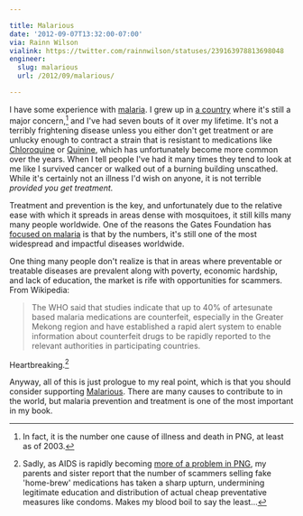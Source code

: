 ```yaml
---

title: Malarious
date: '2012-09-07T13:32:00-07:00'
via: Rainn Wilson
vialink: https://twitter.com/rainnwilson/statuses/239163978813698048
engineer:
  slug: malarious
  url: /2012/09/malarious/

---
```


I have some experience with [malaria][]. I grew up in [a country][png] where it's still a major concern,[^malaria1] and I've had seven bouts of it over my lifetime. It's not a terribly frightening disease unless you either don't get treatment or are unlucky enough to contract a strain that is resistant to medications like [Chloroquine][] or [Quinine][], which has unfortunately become more common over the years. When I tell people I've had it many times they tend to look at me like I survived cancer or walked out of a burning building unscathed. While it's certainly not an illness I'd wish on anyone, it is not terrible *provided you get treatment.*

<!-- more -->

Treatment and prevention is the key, and unfortunately due to the relative ease with which it spreads in areas dense with mosquitoes, it still kills many many people worldwide. One of the reasons the Gates Foundation has [focused on malaria][gf] is that by the numbers, it's still one of the most widespread and impactful diseases worldwide.

One thing many people don't realize is that in areas where preventable or treatable diseases are prevalent along with poverty, economic hardship, and lack of education, the market is rife with opportunities for scammers. From Wikipedia:

> The WHO said that studies indicate that up to 40% of artesunate based malaria medications are counterfeit, especially in the Greater Mekong region and have established a rapid alert system to enable information about counterfeit drugs to be rapidly reported to the relevant authorities in participating countries.

Heartbreaking.[^malaria2]

Anyway, all of this is just prologue to my real point, which is that you should consider supporting [Malarious][]. There are many causes to contribute to in the world, but malaria prevention and treatment is one of the most important in my book.


[^malaria1]: In fact, it is the number one cause of illness and death in PNG, at least as of 2003.
[^malaria2]: Sadly, as AIDS is rapidly becoming [more of a problem in PNG][aids], my parents and sister report that the number of scammers selling fake 'home-brew' medications has taken a sharp upturn, undermining legitimate education and distribution of actual cheap preventative measures like condoms. Makes my blood boil to say the least...


[malaria]: https://en.wikipedia.org/wiki/malaria
[png]: https://en.wikipedia.org/wiki/Papua_New_Guinea
[Chloroquine]: https://en.wikipedia.org/wiki/Chloroquine
[Quinine]: https://en.wikipedia.org/wiki/Quinine
[gf]: http://www.gatesfoundation.org/malaria/Pages/home.aspx
[Malarious]: http://www.collegehumor.com/malarious
[aids]: https://en.wikipedia.org/wiki/HIV/AIDS_in_Papua_New_Guinea

